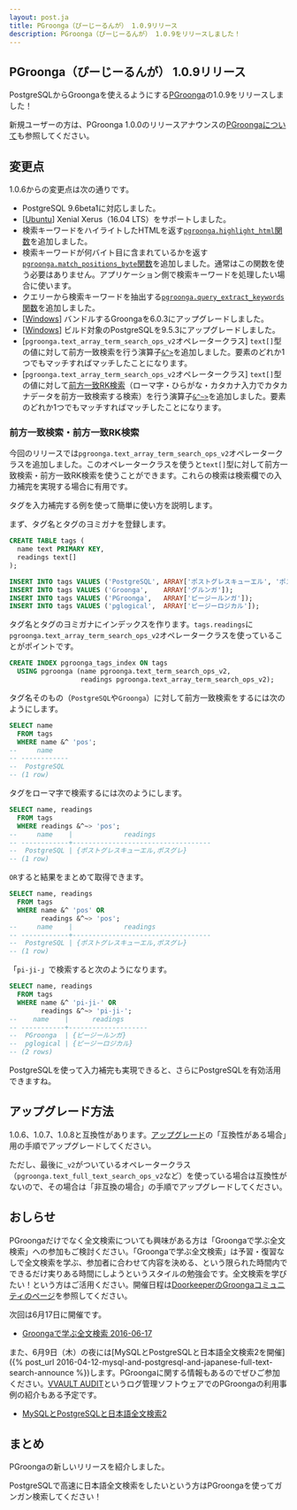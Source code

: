 ```yaml
---
layout: post.ja
title: PGroonga（ぴーじーるんが） 1.0.9リリース
description: PGroonga（ぴーじーるんが） 1.0.9をリリースしました！
---
```


## PGroonga（ぴーじーるんが） 1.0.9リリース

PostgreSQLからGroongaを使えるようにする[PGroonga](http://pgroonga.github.io/ja/)の1.0.9をリリースしました！

新規ユーザーの方は、PGroonga 1.0.0のリリースアナウンスの[PGroongaについて](/ja/blog/2015/10/29/pgroonga-1.0.0.html#pgroonga)も参照してください。

## 変更点

1.0.6からの変更点は次の通りです。

  * PostgreSQL 9.6beta1に対応しました。
  * [[Ubuntu](http://pgroonga.github.io/ja/install/ubuntu.html)] Xenial Xerus（16.04 LTS）をサポートしました。
  * 検索キーワードをハイライトしたHTMLを返す[`pgroonga.highlight_html`関数](http://pgroonga.github.io/ja/reference/functions/pgroonga-highlight-html.html)を追加しました。
  * 検索キーワードが何バイト目に含まれているかを返す[`pgroonga.match_positions_byte`関数](http://pgroonga.github.io/ja/reference/functions/pgroonga-match-positions-byte.html)を追加しました。通常はこの関数を使う必要はありません。アプリケーション側で検索キーワードを処理したい場合に使います。
  * クエリーから検索キーワードを抽出する[`pgroonga.query_extract_keywords`関数](http://pgroonga.github.io/ja/reference/functions/pgroonga-query-extract-keywords.html)を追加しました。
  * [[Windows](http://pgroonga.github.io/ja/install/windows.html)] バンドルするGroongaを6.0.3にアップグレードしました。
  * [[Windows](http://pgroonga.github.io/ja/install/windows.html)] ビルド対象のPostgreSQLを9.5.3にアップグレードしました。
  * [`pgroonga.text_array_term_search_ops_v2`オペレータークラス] `text[]`型の値に対して前方一致検索を行う演算子[`&^>`](http://pgroonga.github.io/ja/reference/operators/prefix-search-contain-v2.html)を追加しました。要素のどれか1つでもマッチすればマッチしたことになります。
  * [`pgroonga.text_array_term_search_ops_v2`オペレータークラス] `text[]`型の値に対して[前方一致RK検索](http://groonga.org/ja/docs/reference/operations/prefix_rk_search.html)（ローマ字・ひらがな・カタカナ入力でカタカナデータを前方一致検索する検索）を行う演算子[`&^~>`](http://pgroonga.github.io/ja/reference/operators/prefix-rk-search-contain-v2.html)を追加しました。要素のどれか1つでもマッチすればマッチしたことになります。

### 前方一致検索・前方一致RK検索

今回のリリースでは`pgroonga.text_array_term_search_ops_v2`オペレータークラスを追加しました。このオペレータークラスを使うと`text[]`型に対して前方一致検索・前方一致RK検索を使うことができます。これらの検索は検索欄での入力補完を実現する場合に有用です。

タグを入力補完する例を使って簡単に使い方を説明します。

まず、タグ名とタグのヨミガナを登録します。

```sql
CREATE TABLE tags (
  name text PRIMARY KEY,
  readings text[]
);

INSERT INTO tags VALUES ('PostgreSQL', ARRAY['ポストグレスキューエル', 'ポスグレ']);
INSERT INTO tags VALUES ('Groonga',    ARRAY['グルンガ']);
INSERT INTO tags VALUES ('PGroonga',   ARRAY['ピージールンガ']);
INSERT INTO tags VALUES ('pglogical',  ARRAY['ピージーロジカル']);
```

タグ名とタグのヨミガナにインデックスを作ります。`tags.readings`に`pgroonga.text_array_term_search_ops_v2`オペレータークラスを使っていることがポイントです。

```sql
CREATE INDEX pgroonga_tags_index ON tags
  USING pgroonga (name pgroonga.text_term_search_ops_v2,
                  readings pgroonga.text_array_term_search_ops_v2);
```

タグ名そのもの（`PostgreSQL`や`Groonga`）に対して前方一致検索をするには次のようにします。

```sql
SELECT name
  FROM tags
  WHERE name &^ 'pos';
--     name    
-- ------------
--  PostgreSQL
-- (1 row)
```

タグをローマ字で検索するには次のようにします。

```sql
SELECT name, readings
  FROM tags
  WHERE readings &^~> 'pos';
--     name    |             readings              
-- ------------+-----------------------------------
--  PostgreSQL | {ポストグレスキューエル,ポスグレ}
-- (1 row)
```

`OR`すると結果をまとめて取得できます。

```sql
SELECT name, readings
  FROM tags
  WHERE name &^ 'pos' OR
        readings &^~> 'pos';
--     name    |             readings              
-- ------------+-----------------------------------
--  PostgreSQL | {ポストグレスキューエル,ポスグレ}
-- (1 row)
```

「`pi-ji-`」で検索すると次のようになります。

```sql
SELECT name, readings
  FROM tags
  WHERE name &^ 'pi-ji-' OR
        readings &^~> 'pi-ji-';
--    name    |      readings      
-- -----------+--------------------
--  PGroonga  | {ピージールンガ}
--  pglogical | {ピージーロジカル}
-- (2 rows)
```

PostgreSQLを使って入力補完も実現できると、さらにPostgreSQLを有効活用できますね。

## アップグレード方法

1.0.6、1.0.7、1.0.8と互換性があります。[アップグレード](http://pgroonga.github.io/ja/upgrade/)の「互換性がある場合」用の手順でアップグレードしてください。

ただし、最後に`_v2`がついているオペレータークラス（`pgroonga.text_full_text_search_ops_v2`など）を使っている場合は互換性がないので、その場合は「非互換の場合」の手順でアップグレードしてください。

## おしらせ

PGroongaだけでなく全文検索についても興味がある方は「Groongaで学ぶ全文検索」への参加もご検討ください。「Groongaで学ぶ全文検索」は予習・復習なしで全文検索を学ぶ、参加者に合わせて内容を決める、という限られた時間内でできるだけ実りある時間にしようというスタイルの勉強会です。全文検索を学びたい！という方はご活用ください。開催日程は[DoorkeeperのGroongaコミュニティのページ](https://groonga.doorkeeper.jp/)を参照してください。

次回は6月17日に開催です。

  * [Groongaで学ぶ全文検索 2016-06-17](https://groonga.doorkeeper.jp/events/45556)

また、6月9日（木）の夜には[MySQLとPostgreSQLと日本語全文検索2を開催]({% post_url 2016-04-12-mysql-and-postgresql-and-japanese-full-text-search-announce %})します。PGroongaに関する情報もあるのでぜひご参加ください。[VVAULT AUDIT](http://vvault.jp/product/vvault-audit/index.html)というログ管理ソフトウェアでのPGroongaの利用事例の紹介もある予定です。

  * [MySQLとPostgreSQLと日本語全文検索2](https://groonga.doorkeeper.jp/events/41770)

## まとめ

PGroongaの新しいリリースを紹介しました。

PostgreSQLで高速に日本語全文検索をしたいという方はPGroongaを使ってガンガン検索してください！
